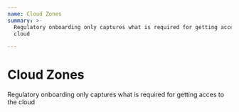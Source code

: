 ```yaml
---
name: Cloud Zones
summary: >-
  Regulatory onboarding only captures what is required for getting acces to the
  cloud

---
```


# Cloud Zones

Regulatory onboarding only captures what is required for getting acces to the cloud

